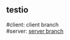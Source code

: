 ## testio
#client: client branch  
#server: [server branch](https://github.com/seregskupow/testio/tree/backend) 
